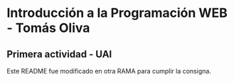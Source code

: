 # Introducción a la Programación WEB - Tomás Oliva
## Primera actividad - UAI

Este README fue modificado en otra RAMA para cumplir la consigna.

